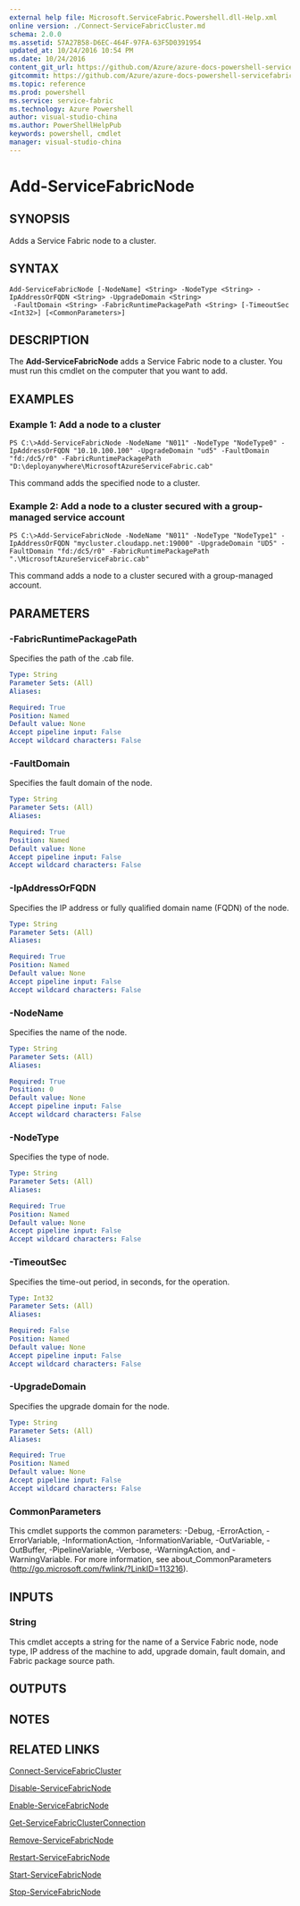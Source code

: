 ```yaml
---
external help file: Microsoft.ServiceFabric.Powershell.dll-Help.xml
online version: ./Connect-ServiceFabricCluster.md
schema: 2.0.0
ms.assetid: 57A27B58-D6EC-464F-97FA-63F5D0391954
updated_at: 10/24/2016 10:54 PM
ms.date: 10/24/2016
content_git_url: https://github.com/Azure/azure-docs-powershell-servicefabric/blob/master/Service-Fabric-cmdlets/ServiceFabric/vlatest/Add-ServiceFabricNode.md
gitcommit: https://github.com/Azure/azure-docs-powershell-servicefabric/blob/865a3e19e58e9be5871c4d9834591e4ba1c1b9ec/Service-Fabric-cmdlets/ServiceFabric/vlatest/Add-ServiceFabricNode.md
ms.topic: reference
ms.prod: powershell
ms.service: service-fabric
ms.technology: Azure Powershell
author: visual-studio-china
ms.author: PowerShellHelpPub
keywords: powershell, cmdlet
manager: visual-studio-china
---
```


# Add-ServiceFabricNode

## SYNOPSIS
Adds a Service Fabric node to a cluster.

## SYNTAX

```
Add-ServiceFabricNode [-NodeName] <String> -NodeType <String> -IpAddressOrFQDN <String> -UpgradeDomain <String>
 -FaultDomain <String> -FabricRuntimePackagePath <String> [-TimeoutSec <Int32>] [<CommonParameters>]
```

## DESCRIPTION
The **Add-ServiceFabricNode** adds a Service Fabric node to a cluster.
You must run this cmdlet on the computer that you want to add.

## EXAMPLES

### Example 1: Add a node to a cluster
```
PS C:\>Add-ServiceFabricNode -NodeName "N011" -NodeType "NodeType0" -IpAddressOrFQDN "10.10.100.100" -UpgradeDomain "ud5" -FaultDomain "fd:/dc5/r0" -FabricRuntimePackagePath "D:\deployanywhere\MicrosoftAzureServiceFabric.cab"
```

This command adds the specified node to a cluster.

### Example 2: Add a node to a cluster secured with a group-managed service account
```
PS C:\>Add-ServiceFabricNode -NodeName "N011" -NodeType "NodeType1" -IpAddressOrFQDN "mycluster.cloudapp.net:19000" -UpgradeDomain "UD5" -FaultDomain "fd:/dc5/r0" -FabricRuntimePackagePath ".\MicrosoftAzureServiceFabric.cab"
```

This command adds a node to a cluster secured with a group-managed account.

## PARAMETERS

### -FabricRuntimePackagePath
Specifies the path of the .cab file.

```yaml
Type: String
Parameter Sets: (All)
Aliases: 

Required: True
Position: Named
Default value: None
Accept pipeline input: False
Accept wildcard characters: False
```

### -FaultDomain
Specifies the fault domain of the node.

```yaml
Type: String
Parameter Sets: (All)
Aliases: 

Required: True
Position: Named
Default value: None
Accept pipeline input: False
Accept wildcard characters: False
```

### -IpAddressOrFQDN
Specifies the IP address or fully qualified domain name (FQDN) of the node.

```yaml
Type: String
Parameter Sets: (All)
Aliases: 

Required: True
Position: Named
Default value: None
Accept pipeline input: False
Accept wildcard characters: False
```

### -NodeName
Specifies the name of the node.

```yaml
Type: String
Parameter Sets: (All)
Aliases: 

Required: True
Position: 0
Default value: None
Accept pipeline input: False
Accept wildcard characters: False
```

### -NodeType
Specifies the type of node.

```yaml
Type: String
Parameter Sets: (All)
Aliases: 

Required: True
Position: Named
Default value: None
Accept pipeline input: False
Accept wildcard characters: False
```

### -TimeoutSec
Specifies the time-out period, in seconds, for the operation.

```yaml
Type: Int32
Parameter Sets: (All)
Aliases: 

Required: False
Position: Named
Default value: None
Accept pipeline input: False
Accept wildcard characters: False
```

### -UpgradeDomain
Specifies the upgrade domain for the node.

```yaml
Type: String
Parameter Sets: (All)
Aliases: 

Required: True
Position: Named
Default value: None
Accept pipeline input: False
Accept wildcard characters: False
```

### CommonParameters
This cmdlet supports the common parameters: -Debug, -ErrorAction, -ErrorVariable, -InformationAction, -InformationVariable, -OutVariable, -OutBuffer, -PipelineVariable, -Verbose, -WarningAction, and -WarningVariable. For more information, see about_CommonParameters (http://go.microsoft.com/fwlink/?LinkID=113216).

## INPUTS

### String
This cmdlet accepts a string for the name of a Service Fabric node, node type, IP address of the machine to add, upgrade domain, fault domain, and Fabric package source path.

## OUTPUTS

## NOTES

## RELATED LINKS

[Connect-ServiceFabricCluster](xref:ServiceFabric/vlatest/Connect-ServiceFabricCluster.md)

[Disable-ServiceFabricNode](xref:ServiceFabric/vlatest/Disable-ServiceFabricNode.md)

[Enable-ServiceFabricNode](xref:ServiceFabric/vlatest/Enable-ServiceFabricNode.md)

[Get-ServiceFabricClusterConnection](xref:ServiceFabric/vlatest/Get-ServiceFabricClusterConnection.md)

[Remove-ServiceFabricNode](xref:ServiceFabric/vlatest/Remove-ServiceFabricNode.md)

[Restart-ServiceFabricNode](xref:ServiceFabric/vlatest/Restart-ServiceFabricNode.md)

[Start-ServiceFabricNode](xref:ServiceFabric/vlatest/Start-ServiceFabricNode.md)

[Stop-ServiceFabricNode](xref:ServiceFabric/vlatest/Stop-ServiceFabricNode.md)


